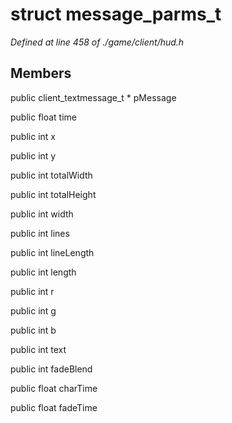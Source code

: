 # struct message_parms_t

*Defined at line 458 of ./game/client/hud.h*

## Members

public client_textmessage_t * pMessage

public float time

public int x

public int y

public int totalWidth

public int totalHeight

public int width

public int lines

public int lineLength

public int length

public int r

public int g

public int b

public int text

public int fadeBlend

public float charTime

public float fadeTime



